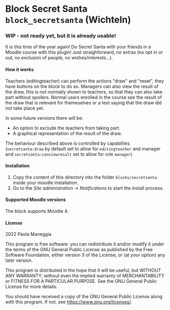 # Block Secret Santa `block_secretsanta` (Wichteln)

### WIP - not ready yet, but it is already usable!

It is this time of the year again! Do Secret Santa with your friends in a Moodle course with this plugin! Just straighforward, no extras (no opt in or out, no exclusion of people, no wishes/interests...).

#### How it works
Teachers (editingteacher) can perform the actions "draw" and "reset", they have buttons on the block to do so. Managers can also view the result of the draw, this is not normally shown to teachers, so that they can also take part without spoilers. Normal users enrolled in the course see the result of the draw that is relevant for themeselves or a text saying that the draw did not take place yet.


In some future versions there will be:

* An option to exclude the teachers from taking part.
* A graphical representation of the result of the draw.


The behaviour described above is controlled by capabilites (`secretsanta:draw` by default set to allow for `editingteacher` and manager and `secretsanta:canviewresult` set to allow for role `manager`).


#### Installation
1. Copy the content of this directory into the folder `blocks/secretsanta` inside your moodle installation.
1. Go to the _Site administration -> Notifications_ to start the install process.

#### Supported Moodle versions
The block supports Moodle 4.

#### License
2022 Paola Maneggia

This program is free software: you can redistribute it and/or modify it under
the terms of the GNU General Public License as published by the Free Software
Foundation, either version 3 of the License, or (at your option) any later
version.

This program is distributed in the hope that it will be useful, but WITHOUT ANY
WARRANTY; without even the implied warranty of MERCHANTABILITY or FITNESS FOR A
PARTICULAR PURPOSE.  See the GNU General Public License for more details.

You should have received a copy of the GNU General Public License along with
this program.  If not, see <https://www.gnu.org/licenses/>.
